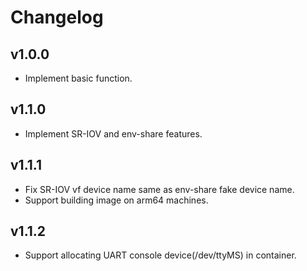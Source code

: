 # Changelog

## v1.0.0

+ Implement basic function.

## v1.1.0

+ Implement SR-IOV and env-share features.

## v1.1.1

+ Fix SR-IOV vf device name same as env-share fake device name.
+ Support building image on arm64 machines.

## v1.1.2

+ Support allocating UART console device(/dev/ttyMS) in container.

